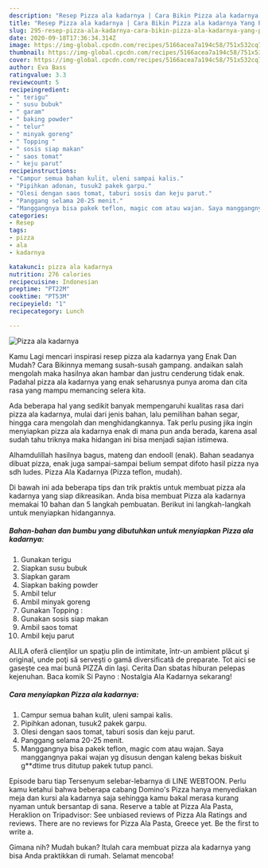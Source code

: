 ```yaml
---
description: "Resep Pizza ala kadarnya | Cara Bikin Pizza ala kadarnya Yang Paling Enak"
title: "Resep Pizza ala kadarnya | Cara Bikin Pizza ala kadarnya Yang Paling Enak"
slug: 295-resep-pizza-ala-kadarnya-cara-bikin-pizza-ala-kadarnya-yang-paling-enak
date: 2020-09-18T17:36:34.314Z
image: https://img-global.cpcdn.com/recipes/5166acea7a194c58/751x532cq70/pizza-ala-kadarnya-foto-resep-utama.jpg
thumbnail: https://img-global.cpcdn.com/recipes/5166acea7a194c58/751x532cq70/pizza-ala-kadarnya-foto-resep-utama.jpg
cover: https://img-global.cpcdn.com/recipes/5166acea7a194c58/751x532cq70/pizza-ala-kadarnya-foto-resep-utama.jpg
author: Eva Bass
ratingvalue: 3.3
reviewcount: 5
recipeingredient:
- " terigu"
- " susu bubuk"
- " garam"
- " baking powder"
- " telur"
- " minyak goreng"
- " Topping "
- " sosis siap makan"
- " saos tomat"
- " keju parut"
recipeinstructions:
- "Campur semua bahan kulit, uleni sampai kalis."
- "Pipihkan adonan, tusuk2 pakek garpu."
- "Olesi dengan saos tomat, taburi sosis dan keju parut."
- "Panggang selama 20-25 menit."
- "Manggangnya bisa pakek teflon, magic com atau wajan. Saya manggangnya pakai wajan yg disusun dengan kaleng bekas biskuit g**dtime trus ditutup pakek tutup panci."
categories:
- Resep
tags:
- pizza
- ala
- kadarnya

katakunci: pizza ala kadarnya 
nutrition: 276 calories
recipecuisine: Indonesian
preptime: "PT22M"
cooktime: "PT53M"
recipeyield: "1"
recipecategory: Lunch

---
```



![Pizza ala kadarnya](https://img-global.cpcdn.com/recipes/5166acea7a194c58/751x532cq70/pizza-ala-kadarnya-foto-resep-utama.jpg)

Kamu Lagi mencari inspirasi resep pizza ala kadarnya yang Enak Dan Mudah? Cara Bikinnya memang susah-susah gampang. andaikan salah mengolah maka hasilnya akan hambar dan justru cenderung tidak enak. Padahal pizza ala kadarnya yang enak seharusnya punya aroma dan cita rasa yang mampu memancing selera kita.

Ada beberapa hal yang sedikit banyak mempengaruhi kualitas rasa dari pizza ala kadarnya, mulai dari jenis bahan, lalu pemilihan bahan segar, hingga cara mengolah dan menghidangkannya. Tak perlu pusing jika ingin menyiapkan pizza ala kadarnya enak di mana pun anda berada, karena asal sudah tahu triknya maka hidangan ini bisa menjadi sajian istimewa.

Alhamdulillah hasilnya bagus, mateng dan endooll (enak). Bahan seadanya dibuat pizza, enak juga sampai-sampai belium sempat difoto hasil pizza nya sdh ludes. Pizza Ala Kadarnya (Pizza teflon, mudah).


Di bawah ini ada beberapa tips dan trik praktis untuk membuat pizza ala kadarnya yang siap dikreasikan. Anda bisa membuat Pizza ala kadarnya memakai 10 bahan dan 5 langkah pembuatan. Berikut ini langkah-langkah untuk menyiapkan hidangannya.

<!--inarticleads1-->

##### Bahan-bahan dan bumbu yang dibutuhkan untuk menyiapkan Pizza ala kadarnya:

1. Gunakan  terigu
1. Siapkan  susu bubuk
1. Siapkan  garam
1. Siapkan  baking powder
1. Ambil  telur
1. Ambil  minyak goreng
1. Gunakan  Topping :
1. Gunakan  sosis siap makan
1. Ambil  saos tomat
1. Ambil  keju parut


ALILA oferă clienţilor un spaţiu plin de intimitate, într-un ambient plăcut şi original, unde poţi să serveşti o gamă diversificată de preparate. Tot aici se gaseşte cea mai bună PIZZA din Iaşi. Cerita Dan sbatas hiburan pelepas kejenuhan. Baca komik Si Payno : Nostalgia Ala Kadarnya sekarang! 

<!--inarticleads2-->

##### Cara menyiapkan Pizza ala kadarnya:

1. Campur semua bahan kulit, uleni sampai kalis.
1. Pipihkan adonan, tusuk2 pakek garpu.
1. Olesi dengan saos tomat, taburi sosis dan keju parut.
1. Panggang selama 20-25 menit.
1. Manggangnya bisa pakek teflon, magic com atau wajan. Saya manggangnya pakai wajan yg disusun dengan kaleng bekas biskuit g**dtime trus ditutup pakek tutup panci.


Episode baru tiap Tersenyum selebar-lebarnya di LINE WEBTOON. Perlu kamu ketahui bahwa beberapa cabang Domino&#39;s Pizza hanya menyediakan meja dan kursi ala kadarnya saja sehingga kamu bakal merasa kurang nyaman untuk bersantap di sana. Reserve a table at Pizza Ala Pasta, Heraklion on Tripadvisor: See unbiased reviews of Pizza Ala Ratings and reviews. There are no reviews for Pizza Ala Pasta, Greece yet. Be the first to write a. 

Gimana nih? Mudah bukan? Itulah cara membuat pizza ala kadarnya yang bisa Anda praktikkan di rumah. Selamat mencoba!
